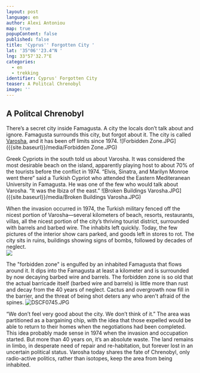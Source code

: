 ```yaml
---
layout: post
language: en
author: Alexi Antoniou
map: true
popupContent: false
published: false
title: 'Cyprus'' Forgotten City '
lat: '35°06''23.4"N '
lng: 33°57'32.7"E
categories:
  - en
  - trekking
identifier: Cyprus' Forgotten City
teaser: A Politcal Chrenobyl
image: ''
---
```

## A Politcal Chrenobyl


There’s a secret city inside Famagusta.  A city the locals don’t talk about and ignore.  Famagusta surrounds this city, but forgot about it.  The city is called [Varosha](https://en.wikipedia.org/wiki/Varosha,_Famagusta), and it has been off limits since 1974.
![Forbidden Zone.JPG]({{site.baseurl}}/media/Forbidden Zone.JPG)

Greek Cypriots in the south told us about Varosha.  It was considered the most desirable beach on the island, apparently playing host to about 70% of the tourists before the conflict in 1974.  “Elvis, Sinatra, and Marilyn Monroe went there” said a Turkish Cypriot who attended the Eastern Mediteranean University in Famagusta.  He was one of the few who would talk about Varosha.  “It was the Ibiza of the east.” 
![Broken Buildings Varosha.JPG]({{site.baseurl}}/media/Broken Buildings Varosha.JPG)

When the invasion occurred in 1974, the Turkish military fenced off the nicest portion of Varosha—several kilometers of beach, resorts, restaurants, villas, all the nicest portion of the city’s thriving tourist district, surrounded with barrels and barbed wire.  The inhabits left quickly.  Today, the few pictures of the interior show cars parked, and goods left in stores to rot.  The city sits in ruins, buildings showing signs of bombs, followed by decades of neglect.  
![]({{site.baseurl}}/media/DSCF0747.JPG)

The "forbidden zone" is engulfed by an inhabited Famagusta that flows around it. It dips into the Famagusta at least a kilometer and is surrounded by now decaying barbed wire and barrels. The forbidden zone is so old that the actual barricade itself (barbed wire and barrels) is little more than rust and decay from the 40 years of neglect. Cactus and overgrowth now fill in the barrier, and the threat of being shot deters any who aren't afraid of the spines.
![DSCF0745.JPG]({{site.baseurl}}/media/DSCF0745.JPG)

“We don’t feel very good about the city.  We don’t think of it.”  The area was partitioned as a bargaining chip, with the idea that those expelled would be able to return to their homes when the negotiations had been completed. This idea probably made sense in 1974 when the invasion and occupation started. But more than 40 years on, it’s an absolute waste. The land remains in limbo, in desperate need of repair and re-habitation, but forever lost in an uncertain political status.  Varosha today shares the fate of Chrenobyl, only radio-active politics, rather than isotopes, keep the area from being inhabited. 
